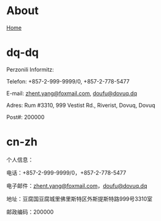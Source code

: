 # About

[Home](/)

# dq-dq

Perzonili Informitz:

Telefon: +857-2-999-9999/0, +857-2-778-5477

E-mail: zhent.yang@foxmail.com, doufu@dovuq.dq

Adres: Rum #3310, 999 Vestist Rd., Riverist, Dovuq, Dovuq

Post#: 200000

# cn-zh

个人信息：

电话：+857-2-999-9999/0，+857-2-778-5477

电子邮件：zhent.yang@foxmail.com，doufu@dovuq.dq

地址：豆腐国豆腐城里佛里斯特区外斯提斯特路999号3310室

邮政编码：200000

